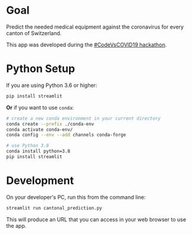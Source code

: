 # Goal

Predict the needed medical equipment against the coronavirus for every canton of Switzerland.

This app was developed during the [#CodeVsCOVID19 hackathon](https://www.codevscovid19.org/).


# Python Setup

If you are using Python 3.6 or higher:
```bash
pip install streamlit
```

**Or** if you want to use `conda`:
```bash
# create a new conda environment in your current directory
conda create --prefix ./conda-env
conda activate conda-env/
conda config --env --add channels conda-forge

# use Python 3.8
conda install python=3.8
pip install streamlit
```

# Development

On your developer's PC, run this from the command line:
```bash
streamlit run cantonal_prediction.py
```

This will produce an URL that you can access in your web browser to use the app.
